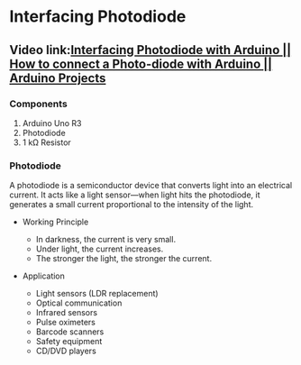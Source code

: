# Interfacing Photodiode
## Video link:[Interfacing Photodiode with Arduino || How to connect a Photo-diode with Arduino || Arduino Projects](https://www.youtube.com/watch?v=Wap74FHeWWg&list=PLWqnlHhsmcI4eBDLBtaZs16XZq0WL1SlP&index=22)

### Components
1. Arduino Uno R3
2. Photodiode
3. 1 kΩ Resistor

### Photodiode
A photodiode is a semiconductor device that converts light into an electrical current. It acts like a light sensor—when light hits the photodiode, it generates a small current proportional to the intensity of the light.

- Working Principle
  - In darkness, the current is very small.
  - Under light, the current increases.
  - The stronger the light, the stronger the current.

 - Application
   -  Light sensors (LDR replacement)
   - Optical communication
   - Infrared sensors
   - Pulse oximeters
   - Barcode scanners
   - Safety equipment
   - CD/DVD players

 